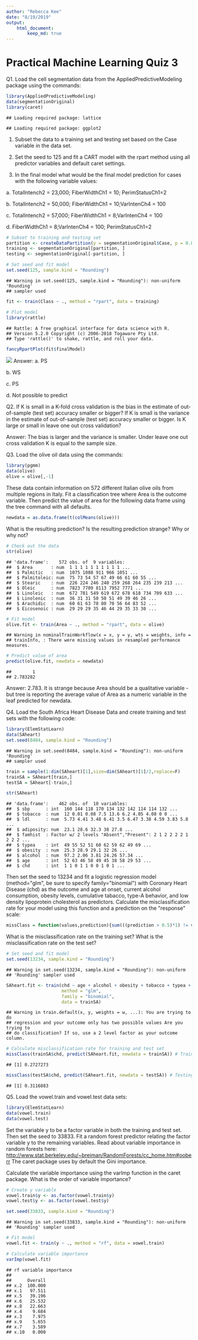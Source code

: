 ```yaml
---
author: "Rebecca Kee"
date: "8/19/2019"
output: 
    html_document: 
        keep_md: true
---
```




# Practical Machine Learning Quiz 3 

Q1. Load the cell segmentation data from the AppliedPredictiveModeling package using the commands:

```r
library(AppliedPredictiveModeling)
data(segmentationOriginal)
library(caret)
```

```
## Loading required package: lattice
```

```
## Loading required package: ggplot2
```

1. Subset the data to a training set and testing set based on the Case variable in the data set.

2. Set the seed to 125 and fit a CART model with the rpart method using all predictor variables and default caret settings.

3. In the final model what would be the final model prediction for cases with the following variable values:

a. TotalIntench2 = 23,000; FiberWidthCh1 = 10; PerimStatusCh1=2

b. TotalIntench2 = 50,000; FiberWidthCh1 = 10;VarIntenCh4 = 100

c. TotalIntench2 = 57,000; FiberWidthCh1 = 8;VarIntenCh4 = 100

d. FiberWidthCh1 = 8;VarIntenCh4 = 100; PerimStatusCh1=2

```r
# Subset to training and testing set
partition <- createDataPartition(y = segmentationOriginal$Case, p = 0.8, list = FALSE)
training <- segmentationOriginal[partition, ]
testing <- segmentationOriginal[-partition, ]

# Set seed and fit model
set.seed(125, sample.kind = "Rounding")
```

```
## Warning in set.seed(125, sample.kind = "Rounding"): non-uniform 'Rounding'
## sampler used
```

```r
fit <- train(Class ~ ., method = "rpart", data = training)

# Plot model
library(rattle)
```

```
## Rattle: A free graphical interface for data science with R.
## Version 5.2.0 Copyright (c) 2006-2018 Togaware Pty Ltd.
## Type 'rattle()' to shake, rattle, and roll your data.
```

```r
fancyRpartPlot(fit$finalModel)
```

![](Quiz_3_files/figure-html/unnamed-chunk-2-1.png)<!-- -->
Answer: 
a. PS

b. WS

c. PS

d. Not possible to predict

Q2. If K is small in a K-fold cross validation is the bias in the estimate of out-of-sample (test set) accuracy smaller or bigger? If K is small is the variance in the estimate of out-of-sample (test set) accuracy smaller or bigger. Is K large or small in leave one out cross validation?

Answer: The bias is larger and the variance is smaller. Under leave one out cross validation K is equal to the sample size.

Q3. Load the olive oil data using the commands:

```r
library(pgmm)
data(olive)
olive = olive[,-1]
```

These data contain information on 572 different Italian olive oils from multiple regions in Italy. Fit a classification tree where Area is the outcome variable. Then predict the value of area for the following data frame using the tree command with all defaults.

```r
newdata = as.data.frame(t(colMeans(olive)))
```

What is the resulting prediction? Is the resulting prediction strange? Why or why not?

```r
# Check out the data
str(olive)
```

```
## 'data.frame':	572 obs. of  9 variables:
##  $ Area       : num  1 1 1 1 1 1 1 1 1 1 ...
##  $ Palmitic   : num  1075 1088 911 966 1051 ...
##  $ Palmitoleic: num  75 73 54 57 67 49 66 61 60 55 ...
##  $ Stearic    : num  226 224 246 240 259 268 264 235 239 213 ...
##  $ Oleic      : num  7823 7709 8113 7952 7771 ...
##  $ Linoleic   : num  672 781 549 619 672 678 618 734 709 633 ...
##  $ Linolenic  : num  36 31 31 50 50 51 49 39 46 26 ...
##  $ Arachidic  : num  60 61 63 78 80 70 56 64 83 52 ...
##  $ Eicosenoic : num  29 29 29 35 46 44 29 35 33 30 ...
```

```r
# Fit model 
olive.fit <- train(Area ~ ., method = "rpart", data = olive)
```

```
## Warning in nominalTrainWorkflow(x = x, y = y, wts = weights, info =
## trainInfo, : There were missing values in resampled performance measures.
```

```r
# Predict value of area
predict(olive.fit, newdata = newdata)
```

```
##        1 
## 2.783282
```
Answer: 2.783. It is strange because Area should be a qualitative variable - but tree is reporting the average value of Area as a numeric variable in the leaf predicted for newdata.

Q4. Load the South Africa Heart Disease Data and create training and test sets with the following code:

```r
library(ElemStatLearn)
data(SAheart)
set.seed(8484, sample.kind = "Rounding")
```

```
## Warning in set.seed(8484, sample.kind = "Rounding"): non-uniform 'Rounding'
## sampler used
```

```r
train = sample(1:dim(SAheart)[1],size=dim(SAheart)[1]/2,replace=F)
trainSA = SAheart[train,]
testSA = SAheart[-train,]
```

```r
str(SAheart)
```

```
## 'data.frame':	462 obs. of  10 variables:
##  $ sbp      : int  160 144 118 170 134 132 142 114 114 132 ...
##  $ tobacco  : num  12 0.01 0.08 7.5 13.6 6.2 4.05 4.08 0 0 ...
##  $ ldl      : num  5.73 4.41 3.48 6.41 3.5 6.47 3.38 4.59 3.83 5.8 ...
##  $ adiposity: num  23.1 28.6 32.3 38 27.8 ...
##  $ famhist  : Factor w/ 2 levels "Absent","Present": 2 1 2 2 2 2 1 2 2 2 ...
##  $ typea    : int  49 55 52 51 60 62 59 62 49 69 ...
##  $ obesity  : num  25.3 28.9 29.1 32 26 ...
##  $ alcohol  : num  97.2 2.06 3.81 24.26 57.34 ...
##  $ age      : int  52 63 46 58 49 45 38 58 29 53 ...
##  $ chd      : int  1 1 0 1 1 0 0 1 0 1 ...
```

Then set the seed to 13234 and fit a logistic regression model (method="glm", be sure to specify family="binomial") with Coronary Heart Disease (chd) as the outcome and age at onset, current alcohol consumption, obesity levels, cumulative tabacco, type-A behavior, and low density lipoprotein cholesterol as predictors. Calculate the misclassification rate for your model using this function and a prediction on the "response" scale:

```r
missClass = function(values,prediction){sum(((prediction > 0.5)*1) != values)/length(values)}
```

What is the misclassification rate on the training set? What is the misclassification rate on the test set?

```r
# Set seed and fit model
set.seed(13234, sample.kind = "Rounding")
```

```
## Warning in set.seed(13234, sample.kind = "Rounding"): non-uniform
## 'Rounding' sampler used
```

```r
SAheart.fit <- train(chd ~ age + alcohol + obesity + tobacco + typea + ldl, 
                     method = "glm",
                     family = "binomial",
                     data = trainSA)
```

```
## Warning in train.default(x, y, weights = w, ...): You are trying to do
## regression and your outcome only has two possible values Are you trying to
## do classification? If so, use a 2 level factor as your outcome column.
```

```r
# Calculate misclassification rate for training and test set
missClass(trainSA$chd, predict(SAheart.fit, newdata = trainSA)) # Training set
```

```
## [1] 0.2727273
```

```r
missClass(testSA$chd, predict(SAheart.fit, newdata = testSA)) # Testing set
```

```
## [1] 0.3116883
```

Q5. Load the vowel.train and vowel.test data sets:

```r
library(ElemStatLearn)
data(vowel.train)
data(vowel.test)
```

Set the variable y to be a factor variable in both the training and test set. Then set the seed to 33833. Fit a random forest predictor relating the factor variable y to the remaining variables. Read about variable importance in random forests here: http://www.stat.berkeley.edu/~breiman/RandomForests/cc_home.htm#ooberr The caret package uses by default the Gini importance.

Calculate the variable importance using the varImp function in the caret package. What is the order of variable importance?


```r
# Create y variable
vowel.train$y <- as.factor(vowel.train$y)
vowel.test$y <- as.factor(vowel.test$y)

set.seed(33833, sample.kind = "Rounding")
```

```
## Warning in set.seed(33833, sample.kind = "Rounding"): non-uniform
## 'Rounding' sampler used
```

```r
# Fit model
vowel.fit <- train(y ~ ., method = "rf", data = vowel.train)

# Calculate variable importance
varImp(vowel.fit)
```

```
## rf variable importance
## 
##      Overall
## x.2  100.000
## x.1   97.511
## x.5   39.196
## x.6   25.532
## x.8   22.663
## x.4    9.684
## x.3    7.975
## x.9    5.655
## x.7    3.589
## x.10   0.000
```

